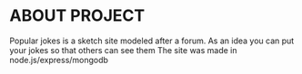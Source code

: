 # ABOUT PROJECT

Popular jokes is a sketch site modeled after a forum.
As an idea you can put your jokes so that others can see them
The site was made in node.js/express/mongodb

